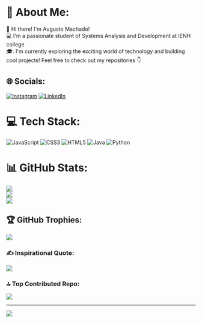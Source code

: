 # 💫 About Me:
👋 Hi there! I'm Augusto Machado! <br>💻 I'm a passionate student of  Systems Analysis and Development at IENH college <br>🎓. I'm currently exploring the exciting world of technology and building cool projects! Feel free to check out my repositories  👇


## 🌐 Socials:
[![Instagram](https://img.shields.io/badge/Instagram-%23E4405F.svg?logo=Instagram&logoColor=white)](https://instagram.com/guto.machaddo) [![LinkedIn](https://img.shields.io/badge/LinkedIn-%230077B5.svg?logo=linkedin&logoColor=white)](https://linkedin.com/in/augusto-machado) 

# 💻 Tech Stack:
![JavaScript](https://img.shields.io/badge/javascript-%23323330.svg?style=for-the-badge&logo=javascript&logoColor=%23F7DF1E) ![CSS3](https://img.shields.io/badge/css3-%231572B6.svg?style=for-the-badge&logo=css3&logoColor=white) ![HTML5](https://img.shields.io/badge/html5-%23E34F26.svg?style=for-the-badge&logo=html5&logoColor=white) ![Java](https://img.shields.io/badge/java-%23ED8B00.svg?style=for-the-badge&logo=openjdk&logoColor=white) ![Python](https://img.shields.io/badge/python-3670A0?style=for-the-badge&logo=python&logoColor=ffdd54)
# 📊 GitHub Stats:
![](https://github-readme-stats.vercel.app/api?username=gutomachaddo&theme=highcontrast&hide_border=false&include_all_commits=true&count_private=true)<br/>
![](https://nirzak-streak-stats.vercel.app/?user=gutomachaddo&theme=highcontrast&hide_border=false)<br/>
![](https://github-readme-stats.vercel.app/api/top-langs/?username=gutomachaddo&theme=highcontrast&hide_border=false&include_all_commits=true&count_private=true&layout=compact)

## 🏆 GitHub Trophies:
![](https://github-profile-trophy.vercel.app/?username=gutomachaddo&theme=radical&no-frame=false&no-bg=false&margin-w=4)

### ✍️ Inspirational Quote:
![](https://quotes-github-readme.vercel.app/api?type=horizontal&theme=radical)

### 🔝 Top Contributed Repo:
![](https://github-contributor-stats.vercel.app/api?username=gutomachaddo&limit=5&theme=dark&combine_all_yearly_contributions=true)

---
[![](https://visitcount.itsvg.in/api?id=gutomachaddo&icon=0&color=0)](https://visitcount.itsvg.in)

<!-- Proudly created with GPRM ( https://gprm.itsvg.in ) -->
